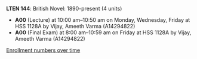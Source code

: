 **LTEN 144**: British Novel: 1890-present (4 units)

- **A00** (Lecture) at 10:00 am–10:50 am on Monday, Wednesday, Friday at HSS 1128A by Vijay, Ameeth Varma (A14294822)
- **A00** (Final Exam) at 8:00 am–10:59 am on Friday at HSS 1128A by Vijay, Ameeth Varma (A14294822)

[Enrollment numbers over time](./LTEN144.tsv)
